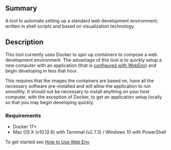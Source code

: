 ## Summary
A tool to automate setting up a standard web development environment; written 
in shell scripts and based on visualization technology. 

## Description
This tool currently uses Docker to spin up containers to compose a web
development environment. The advantage of this tool is to quickly setup a new
computer with an application (that is 
[configured with WebEnv](./docs/how-to-setup-an-app.md)) and begin developing
in less that hour.

This requires that the images the containers are based on, have all the
necessary software pre-installed and will allow the application to run
smoothly. It should not be necessary to install anything on your host computer,
with the exception of Docker, to get an application setup locally so that 
you may begin developing quickly.  

### Requirements

* Docker 17+
* Mac OS X (v10.12.6) with Terminal (v2.7.3) / Windows 10 with PowerShell 

To get started see [How to Use Web Env](./docs/index.md)